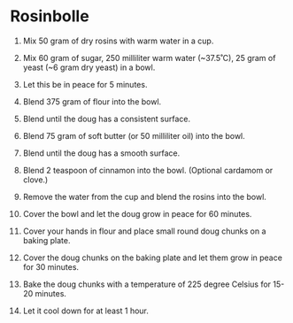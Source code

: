 Rosinbolle
==========

1. Mix 50 gram of dry rosins with warm water in a cup.

2. Mix 60 gram of sugar, 250 milliliter warm water (~37.5˚C), 25 gram of yeast (~6 gram dry yeast) in a bowl.

3. Let this be in peace for 5 minutes.

4. Blend 375 gram of flour into the bowl.

5. Blend until the doug has a consistent surface.

6. Blend 75 gram of soft butter (or 50 milliliter oil) into the bowl.

7. Blend until the doug has a smooth surface.

8. Blend 2 teaspoon of cinnamon into the bowl. (Optional cardamom or clove.)

9. Remove the water from the cup and blend the rosins into the bowl.

10. Cover the bowl and let the doug grow in peace for 60 minutes.

11. Cover your hands in flour and place small round doug chunks on a baking plate.

12. Cover the doug chunks on the baking plate and let them grow in peace for 30 minutes.

13. Bake the doug chunks with a temperature of 225 degree Celsius for 15-20 minutes.

14. Let it cool down for at least 1 hour.
